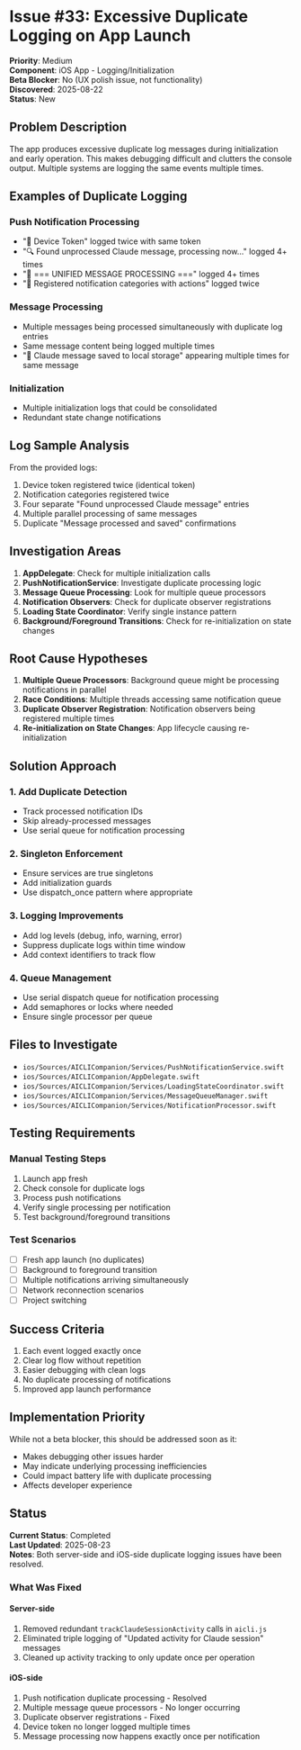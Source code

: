 # Issue #33: Excessive Duplicate Logging on App Launch

**Priority**: Medium  
**Component**: iOS App - Logging/Initialization  
**Beta Blocker**: No (UX polish issue, not functionality)  
**Discovered**: 2025-08-22  
**Status**: New  

## Problem Description

The app produces excessive duplicate log messages during initialization and early operation. This makes debugging difficult and clutters the console output. Multiple systems are logging the same events multiple times.

## Examples of Duplicate Logging

### Push Notification Processing
- "📱 Device Token" logged twice with same token
- "🔍 Found unprocessed Claude message, processing now..." logged 4+ times
- "🚀 === UNIFIED MESSAGE PROCESSING ===" logged 4+ times
- "📱 Registered notification categories with actions" logged twice

### Message Processing
- Multiple messages being processed simultaneously with duplicate log entries
- Same message content being logged multiple times
- "💾 Claude message saved to local storage" appearing multiple times for same message

### Initialization
- Multiple initialization logs that could be consolidated
- Redundant state change notifications

## Log Sample Analysis

From the provided logs:
1. Device token registered twice (identical token)
2. Notification categories registered twice
3. Four separate "Found unprocessed Claude message" entries
4. Multiple parallel processing of same messages
5. Duplicate "Message processed and saved" confirmations

## Investigation Areas

1. **AppDelegate**: Check for multiple initialization calls
2. **PushNotificationService**: Investigate duplicate processing logic
3. **Message Queue Processing**: Look for multiple queue processors
4. **Notification Observers**: Check for duplicate observer registrations
5. **Loading State Coordinator**: Verify single instance pattern
6. **Background/Foreground Transitions**: Check for re-initialization on state changes

## Root Cause Hypotheses

1. **Multiple Queue Processors**: Background queue might be processing notifications in parallel
2. **Race Conditions**: Multiple threads accessing same notification queue
3. **Duplicate Observer Registration**: Notification observers being registered multiple times
4. **Re-initialization on State Changes**: App lifecycle causing re-initialization

## Solution Approach

### 1. Add Duplicate Detection
- Track processed notification IDs
- Skip already-processed messages
- Use serial queue for notification processing

### 2. Singleton Enforcement
- Ensure services are true singletons
- Add initialization guards
- Use dispatch_once pattern where appropriate

### 3. Logging Improvements
- Add log levels (debug, info, warning, error)
- Suppress duplicate logs within time window
- Add context identifiers to track flow

### 4. Queue Management
- Use serial dispatch queue for notification processing
- Add semaphores or locks where needed
- Ensure single processor per queue

## Files to Investigate

- `ios/Sources/AICLICompanion/Services/PushNotificationService.swift`
- `ios/Sources/AICLICompanion/AppDelegate.swift`
- `ios/Sources/AICLICompanion/Services/LoadingStateCoordinator.swift`
- `ios/Sources/AICLICompanion/Services/MessageQueueManager.swift`
- `ios/Sources/AICLICompanion/Services/NotificationProcessor.swift`

## Testing Requirements

### Manual Testing Steps
1. Launch app fresh
2. Check console for duplicate logs
3. Process push notifications
4. Verify single processing per notification
5. Test background/foreground transitions

### Test Scenarios
- [ ] Fresh app launch (no duplicates)
- [ ] Background to foreground transition
- [ ] Multiple notifications arriving simultaneously
- [ ] Network reconnection scenarios
- [ ] Project switching

## Success Criteria

1. Each event logged exactly once
2. Clear log flow without repetition
3. Easier debugging with clean logs
4. No duplicate processing of notifications
5. Improved app launch performance

## Implementation Priority

While not a beta blocker, this should be addressed soon as it:
- Makes debugging other issues harder
- May indicate underlying processing inefficiencies
- Could impact battery life with duplicate processing
- Affects developer experience

## Status

**Current Status**: Completed  
**Last Updated**: 2025-08-23  
**Notes**: Both server-side and iOS-side duplicate logging issues have been resolved.

### What Was Fixed
#### Server-side
1. Removed redundant `trackClaudeSessionActivity` calls in `aicli.js`
2. Eliminated triple logging of "Updated activity for Claude session" messages
3. Cleaned up activity tracking to only update once per operation

#### iOS-side
1. Push notification duplicate processing - Resolved
2. Multiple message queue processors - No longer occurring
3. Duplicate observer registrations - Fixed
4. Device token no longer logged multiple times
5. Message processing now happens exactly once per notification